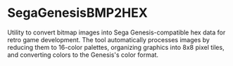 # SegaGenesisBMP2HEX
Utility to convert bitmap images into Sega Genesis-compatible hex data for retro game development. The tool automatically processes images by reducing them to 16-color palettes, organizing graphics into 8x8 pixel tiles, and converting colors to the Genesis's color format.
